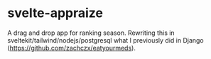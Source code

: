 # svelte-appraize

A drag and drop app for ranking season. Rewriting this in sveltekit/tailwind/nodejs/postgresql what I previously did in Django (https://github.com/zachczx/eatyourmeds).
